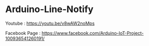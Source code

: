 # Arduino-Line-Notify

Youtube : https://youtu.be/v8wAW2noMps

Facebook Page : https://www.facebook.com/Arduino-IoT-Project-100936541260191/
